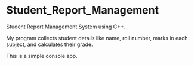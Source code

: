 # Student_Report_Management
Student Report Management System using C++.

My program collects student details like name, roll number, marks in each subject, and calculates their grade. 

This is a simple console app. 

